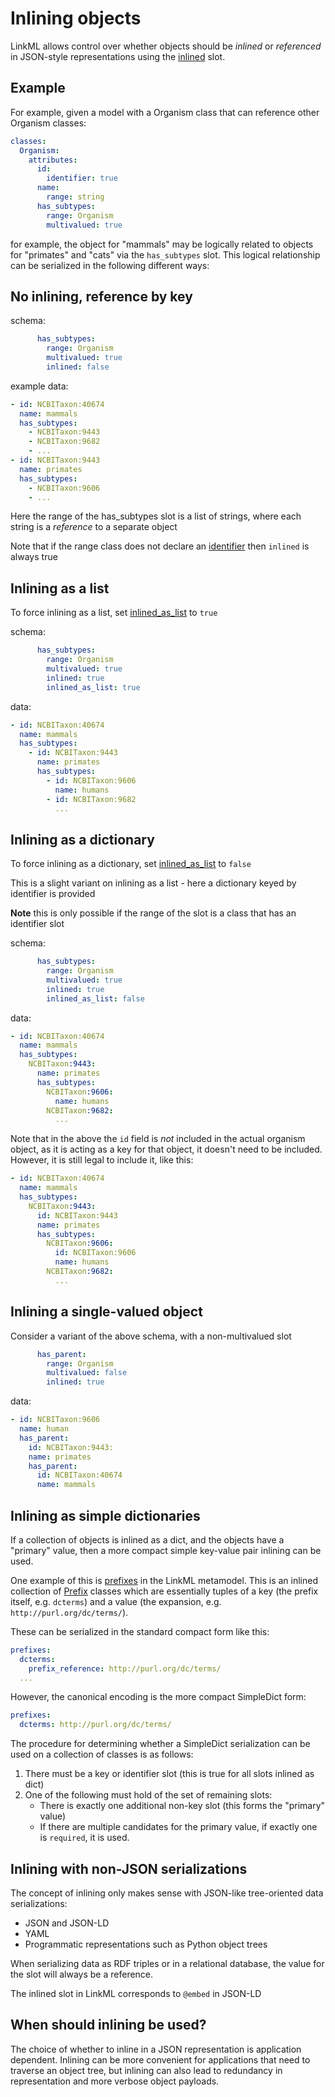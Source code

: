 # Inlining objects

LinkML allows control over whether objects should be *inlined* or *referenced* in JSON-style representations using the [inlined](https://w3id.org/linkml/inlined) slot.

## Example

For example, given a model with a Organism class that can reference other Organism classes:

```yaml
classes:
  Organism:
    attributes:
      id:
        identifier: true
      name:
        range: string
      has_subtypes:
        range: Organism
        multivalued: true
```

for example, the object for "mammals" may be logically related to objects for "primates" and "cats" via the `has_subtypes` slot. This logical relationship can be serialized in the following different ways:

## No inlining, reference by key

schema:

```yaml
      has_subtypes:
        range: Organism
        multivalued: true
        inlined: false
```

example data:

```yaml
- id: NCBITaxon:40674
  name: mammals
  has_subtypes:
    - NCBITaxon:9443
    - NCBITaxon:9682
    - ...
- id: NCBITaxon:9443
  name: primates
  has_subtypes:
    - NCBITaxon:9606
    - ...
```

Here the range of the has_subtypes slot is a list of strings, where each string is a *reference* to a separate object

Note that if the range class does not declare an [identifier](https://w3id.org/linkml/identifier) then `inlined` is always true

## Inlining as a list

To force inlining as a list, set [inlined_as_list](https://w3id.org/linkml/inlined_as_list) to `true`

schema:

```yaml
      has_subtypes:
        range: Organism
        multivalued: true
        inlined: true
        inlined_as_list: true
```

data:

```yaml
- id: NCBITaxon:40674
  name: mammals
  has_subtypes:
    - id: NCBITaxon:9443
      name: primates
      has_subtypes:
        - id: NCBITaxon:9606
          name: humans
        - id: NCBITaxon:9682
          ...
```

## Inlining as a dictionary

To force inlining as a dictionary, set [inlined_as_list](https://w3id.org/linkml/inlined_as_list) to `false`

This is a slight variant on inlining as a list - here a dictionary keyed by identifier is provided

**Note** this is only possible if the range of the slot is a class that has an identifier slot

schema:

```yaml
      has_subtypes:
        range: Organism
        multivalued: true
        inlined: true
        inlined_as_list: false
```

data:


```yaml
- id: NCBITaxon:40674
  name: mammals
  has_subtypes:
    NCBITaxon:9443:
      name: primates
      has_subtypes:
        NCBITaxon:9606:
          name: humans
        NCBITaxon:9682:
          ...
```

Note that in the above the `id` field is *not* included in the actual
organism object, as it is acting as a key for that object, it doesn't 
need to be included. However, it is still legal to include it,
like this:

```yaml
- id: NCBITaxon:40674
  name: mammals
  has_subtypes:
    NCBITaxon:9443:
      id: NCBITaxon:9443
      name: primates
      has_subtypes:
        NCBITaxon:9606:
          id: NCBITaxon:9606
          name: humans
        NCBITaxon:9682:
          ...
```

## Inlining a single-valued object

Consider a variant of the above schema, with a non-multivalued slot

```yaml
      has_parent:
        range: Organism
        multivalued: false
        inlined: true
```

data:


```yaml
- id: NCBITaxon:9606
  name: human
  has_parent:
    id: NCBITaxon:9443:
    name: primates
    has_parent:
      id: NCBITaxon:40674
      name: mammals

```

## Inlining as simple dictionaries

If a collection of objects is inlined as a dict, and the objects have a "primary" value, then
a more compact simple key-value pair inlining can be used.

One example of this is [prefixes](https://w3id.org/linkml/prefixes) in the LinkML metamodel. This is an
inlined collection of [Prefix](https://w3id.org/linkml/Prefix) classes which are essentially tuples of
a key (the prefix itself, e.g. `dcterms`) and a value (the expansion, e.g. `http://purl.org/dc/terms/`).

These can be serialized in the standard compact form like this:

```yaml
prefixes:
  dcterms:
    prefix_reference: http://purl.org/dc/terms/
  ...
```

However, the canonical encoding is the more compact SimpleDict form:

```yaml
prefixes:
  dcterms: http://purl.org/dc/terms/
```

The procedure for determining whether a SimpleDict serialization can be used
on a collection of classes is as follows:

1. There must be a key or identifier slot (this is true for all slots inlined as dict)
2. One of the following must hold of the set of remaining slots:
    - There is exactly one additional non-key slot (this forms the "primary" value)
    - If there are multiple candidates for the primary value, if exactly one is `required`, it is used.

## Inlining with non-JSON serializations

The concept of inlining only makes sense with JSON-like tree-oriented data serializations:

 * JSON and JSON-LD
 * YAML
 * Programmatic representations such as Python object trees

When serializing data as RDF triples or in a relational database, the value for the slot will always be a reference.

The inlined slot in LinkML corresponds to `@embed` in JSON-LD

## When should inlining be used?

The choice of whether to inline in a JSON representation is application dependent. Inlining can be more convenient for applications that need to traverse an object tree, but inlining can also lead to redundancy in representation and more verbose object payloads.
